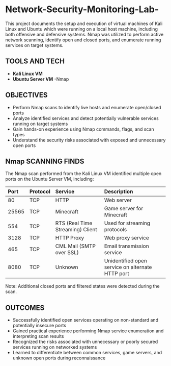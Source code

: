 # Network-Security-Monitoring-Lab-
This project documents the setup and execution of virtual machines of Kali Linux and Ubuntu which were running on a local host machine, including both offensive and defensive systems. Nmap was utilized to perform active network scanning, identify open and closed ports, and enumerate running services on target systems. 
## TOOLS AND TECH
- **Kali Linux VM**
- **Ubuntu Server VM**
-Nmap
## OBJECTIVES
- Perform Nmap scans to identify live hosts and enumerate open/closed ports 
- Analyze identified services and detect potentially vulnerable services running on target systems 
- Gain hands-on experience using Nmap commands, flags, and scan types 
- Understand the security risks associated with exposed and unnecessary open ports
##  Nmap SCANNING FINDS
The Nmap scan performed from the Kali Linux VM identified multiple open ports on the Ubuntu Server VM, including:

| Port | Protocol | Service         | Description                         |
|:------|:-----------|:-----------------|:-------------------------------------|
| 80   | TCP       | HTTP             | Web server                           |
| 25565| TCP       | Minecraft        | Game server for Minecraft           |
| 554  | TCP       | RTS (Real Time Streaming) Client | Used for streaming protocols |
| 3128 | TCP       | HTTP Proxy       | Web proxy service                   |
| 465  | TCP       | CML Mail (SMTP over SSL) | Email transmission service   |
| 8080 | TCP       | Unknown          | Unidentified open service on alternate HTTP port |

Note: Additional closed ports and filtered states were detected during the scan.
## OUTCOMES
- Successfully identified open services operating on non-standard and potentially insecure ports 
- Gained practical experience performing Nmap service enumeration and interpreting scan results 
- Recognized the risks associated with unnecessary or poorly secured services running on networked systems 
- Learned to differentiate between common services, game servers, and unknown open ports during reconnaissance 

